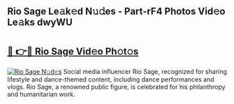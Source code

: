 ## Rio Sage Le𝚊k𝚎d N𝚞𝚍es - Part-rF4 Photos Vid𝚎o Le𝚊ks dwyWU

# <h2><a href="http://fbct6h.evod.top/?m=Rio+Sage">🔗 👉🔴 Rio Sage Vid𝚎o Ph𝚘t𝚘s</a></h2>

[![Rio Sage N𝚞d𝚎s](https://i.imgur.com/8V9OHl7.gif)](http://fbct6h.evod.top/?m=Rio+Sage)
Social media influencer Rio Sage, recognized for sharing lifestyle and dance-themed content, including dance performances and vlogs. Rio Sage, a renowned public figure, is celebrated for his philanthropy and humanitarian work. 
